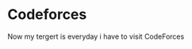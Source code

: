 # Codeforces

Now my tergert is everyday i have to visit <a herf="https://codeforces.com">CodeForces</a>
